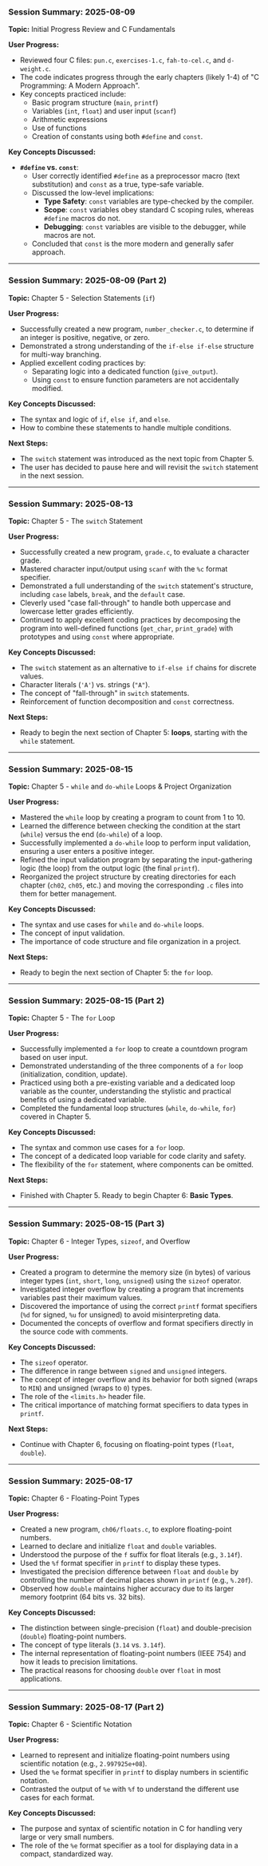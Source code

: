 ### Session Summary: 2025-08-09

**Topic:** Initial Progress Review and C Fundamentals

**User Progress:**
- Reviewed four C files: `pun.c`, `exercises-1.c`, `fah-to-cel.c`, and `d-weight.c`.
- The code indicates progress through the early chapters (likely 1-4) of "C Programming: A Modern Approach".
- Key concepts practiced include:
    - Basic program structure (`main`, `printf`)
    - Variables (`int`, `float`) and user input (`scanf`)
    - Arithmetic expressions
    - Use of functions
    - Creation of constants using both `#define` and `const`.

**Key Concepts Discussed:**
- **`#define` vs. `const`**:
    - User correctly identified `#define` as a preprocessor macro (text substitution) and `const` as a true, type-safe variable.
    - Discussed the low-level implications:
        - **Type Safety**: `const` variables are type-checked by the compiler.
        - **Scope**: `const` variables obey standard C scoping rules, whereas `#define` macros do not.
        - **Debugging**: `const` variables are visible to the debugger, while macros are not.
    - Concluded that `const` is the more modern and generally safer approach.

---

### Session Summary: 2025-08-09 (Part 2)

**Topic:** Chapter 5 - Selection Statements (`if`)

**User Progress:**
- Successfully created a new program, `number_checker.c`, to determine if an integer is positive, negative, or zero.
- Demonstrated a strong understanding of the `if-else if-else` structure for multi-way branching.
- Applied excellent coding practices by:
    - Separating logic into a dedicated function (`give_output`).
    - Using `const` to ensure function parameters are not accidentally modified.

**Key Concepts Discussed:**
- The syntax and logic of `if`, `else if`, and `else`.
- How to combine these statements to handle multiple conditions.

**Next Steps:**
- The `switch` statement was introduced as the next topic from Chapter 5.
- The user has decided to pause here and will revisit the `switch` statement in the next session.
---

### Session Summary: 2025-08-13

**Topic:** Chapter 5 - The `switch` Statement

**User Progress:**
- Successfully created a new program, `grade.c`, to evaluate a character grade.
- Mastered character input/output using `scanf` with the `%c` format specifier.
- Demonstrated a full understanding of the `switch` statement's structure, including `case` labels, `break`, and the `default` case.
- Cleverly used "case fall-through" to handle both uppercase and lowercase letter grades efficiently.
- Continued to apply excellent coding practices by decomposing the program into well-defined functions (`get_char`, `print_grade`) with prototypes and using `const` where appropriate.

**Key Concepts Discussed:**
- The `switch` statement as an alternative to `if-else if` chains for discrete values.
- Character literals (`'A'`) vs. strings (`"A"`).
- The concept of "fall-through" in `switch` statements.
- Reinforcement of function decomposition and `const` correctness.

**Next Steps:**
- Ready to begin the next section of Chapter 5: **loops**, starting with the `while` statement.
---

### Session Summary: 2025-08-15

**Topic:** Chapter 5 - `while` and `do-while` Loops & Project Organization

**User Progress:**
- Mastered the `while` loop by creating a program to count from 1 to 10.
- Learned the difference between checking the condition at the start (`while`) versus the end (`do-while`) of a loop.
- Successfully implemented a `do-while` loop to perform input validation, ensuring a user enters a positive integer.
- Refined the input validation program by separating the input-gathering logic (the loop) from the output logic (the final `printf`).
- Reorganized the project structure by creating directories for each chapter (`ch02`, `ch05`, etc.) and moving the corresponding `.c` files into them for better management.

**Key Concepts Discussed:**
- The syntax and use cases for `while` and `do-while` loops.
- The concept of input validation.
- The importance of code structure and file organization in a project.

**Next Steps:**
- Ready to begin the next section of Chapter 5: the `for` loop.
---

### Session Summary: 2025-08-15 (Part 2)

**Topic:** Chapter 5 - The `for` Loop

**User Progress:**
- Successfully implemented a `for` loop to create a countdown program based on user input.
- Demonstrated understanding of the three components of a `for` loop (initialization, condition, update).
- Practiced using both a pre-existing variable and a dedicated loop variable as the counter, understanding the stylistic and practical benefits of using a dedicated variable.
- Completed the fundamental loop structures (`while`, `do-while`, `for`) covered in Chapter 5.

**Key Concepts Discussed:**
- The syntax and common use cases for a `for` loop.
- The concept of a dedicated loop variable for code clarity and safety.
- The flexibility of the `for` statement, where components can be omitted.

**Next Steps:**
- Finished with Chapter 5. Ready to begin Chapter 6: **Basic Types**.
---

### Session Summary: 2025-08-15 (Part 3)

**Topic:** Chapter 6 - Integer Types, `sizeof`, and Overflow

**User Progress:**
- Created a program to determine the memory size (in bytes) of various integer types (`int`, `short`, `long`, `unsigned`) using the `sizeof` operator.
- Investigated integer overflow by creating a program that increments variables past their maximum values.
- Discovered the importance of using the correct `printf` format specifiers (`%d` for signed, `%u` for unsigned) to avoid misinterpreting data.
- Documented the concepts of overflow and format specifiers directly in the source code with comments.

**Key Concepts Discussed:**
- The `sizeof` operator.
- The difference in range between `signed` and `unsigned` integers.
- The concept of integer overflow and its behavior for both signed (wraps to `MIN`) and unsigned (wraps to `0`) types.
- The role of the `<limits.h>` header file.
- The critical importance of matching format specifiers to data types in `printf`.

**Next Steps:**
- Continue with Chapter 6, focusing on floating-point types (`float`, `double`).

---

### Session Summary: 2025-08-17

**Topic:** Chapter 6 - Floating-Point Types

**User Progress:**
- Created a new program, `ch06/floats.c`, to explore floating-point numbers.
- Learned to declare and initialize `float` and `double` variables.
- Understood the purpose of the `f` suffix for float literals (e.g., `3.14f`).
- Used the `%f` format specifier in `printf` to display these types.
- Investigated the precision difference between `float` and `double` by controlling the number of decimal places shown in `printf` (e.g., `%.20f`).
- Observed how `double` maintains higher accuracy due to its larger memory footprint (64 bits vs. 32 bits).

**Key Concepts Discussed:**
- The distinction between single-precision (`float`) and double-precision (`double`) floating-point numbers.
- The concept of type literals (`3.14` vs. `3.14f`).
- The internal representation of floating-point numbers (IEEE 754) and how it leads to precision limitations.
- The practical reasons for choosing `double` over `float` in most applications.

---

### Session Summary: 2025-08-17 (Part 2)

**Topic:** Chapter 6 - Scientific Notation

**User Progress:**
- Learned to represent and initialize floating-point numbers using scientific notation (e.g., `2.997925e+08`).
- Used the `%e` format specifier in `printf` to display numbers in scientific notation.
- Contrasted the output of `%e` with `%f` to understand the different use cases for each format.

**Key Concepts Discussed:**
- The purpose and syntax of scientific notation in C for handling very large or very small numbers.
- The role of the `%e` format specifier as a tool for displaying data in a compact, standardized way.
